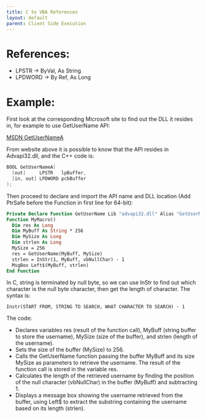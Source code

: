 ```yaml
---
title: C to VBA References
layout: default
parent: Client Side Execution
---
```


# References:
* LPSTR -> ByVal, As String
* LPDWORD -> By Ref, As Long

# Example:

First look at the corresponding Microsoft site to find out the DLL it resides in, for example to use GetUserName API:

[MSDN GetUserNameA]

From website above it is possible to know that the API resides in Advapi32.dll, and the C++ code is:

```cpp
BOOL GetUserNameA(
  [out]     LPSTR   lpBuffer,
  [in, out] LPDWORD pcbBuffer
);
```

Then proceed to declare and import the API name and DLL location (Add PtrSafe before the Function in first line for 64-bit):

```vb
Private Declare Function GetUserName Lib "advapi32.dll" Alias "GetUserNameA" (ByVal lpBuffer As String, ByRef nSize As Long) As Long
Function MyMacro()
  Dim res As Long
  Dim MyBuff As String * 256
  Dim MySize As Long
  Dim strlen As Long
  MySize = 256
  res = GetUserName(MyBuff, MySize)
  strlen = InStr(1, MyBuff, vbNullChar) - 1
  MsgBox Left$(MyBuff, strlen)
End Function
```

In C, string is terminated by null byte, so we can use InStr to find out which character is the null byte character, then get the length of character. The syntax is:

```
Instr(START FROM, STRING TO SEARCH, WHAT CHARACTER TO SEARCH) - 1
```

The code:

* Declares variables res (result of the function call), MyBuff (string buffer to store the username), MySize (size of the buffer), and strlen (length of the username).
* Sets the size of the buffer (MySize) to 256.
* Calls the GetUserName function passing the buffer MyBuff and its size MySize as parameters to retrieve the username. The result of the function call is stored in the variable res.
* Calculates the length of the retrieved username by finding the position of the null character (vbNullChar) in the buffer (MyBuff) and subtracting 1.
* Displays a message box showing the username retrieved from the buffer, using Left$ to extract the substring containing the username based on its length (strlen).



[MSDN GetUserNameA]: https://learn.microsoft.com/en-us/windows/win32/api/winbase/nf-winbase-getusernamea
